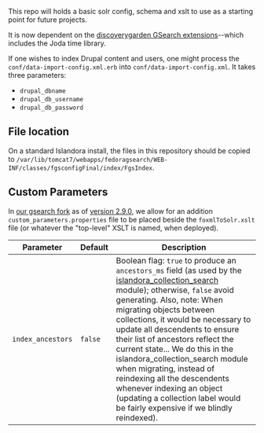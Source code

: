 This repo will holds a basic solr config, schema and xslt to use as a starting point for future projects.

It is now dependent on the [discoverygarden GSearch extensions](https://github.com/discoverygarden/dgi_gsearch_extensions)--which includes the Joda time library.

If one wishes to index Drupal content and users, one might process the `conf/data-import-config.xml.erb` into `conf/data-import-config.xml`. It takes three parameters:
* `drupal_dbname`
* `drupal_db_username`
* `drupal_db_password`

## File location

On a standard Islandora install, the files in this repository should be copied to `/var/lib/tomcat7/webapps/fedoragsearch/WEB-INF/classes/fgsconfigFinal/index/FgsIndex`. 

## Custom Parameters

In [our gsearch fork](https://github.com/discoverygarden/gsearch) as of [version 2.9.0](https://github.com/discoverygarden/gsearch/releases/tag/v2.9.0), we allow for an addition `custom_parameters.properties` file to be placed beside the `foxmlToSolr.xslt` file (or whatever the "top-level" XSLT is named, when deployed).

|Parameter|Default|Description|
|---|---|---|
|`index_ancestors`|`false`|Boolean flag: `true` to produce an `ancestors_ms` field (as used by the [islandora_collection_search](https://github.com/discoverygarden/islandora_collection_search) module); otherwise, `false` avoid generating. Also, note: When migrating objects between collections, it would be necessary to update all descendents to ensure their list of ancestors reflect the current state... We do this in the islandora_collection_search module when migrating, instead of reindexing all the descendents whenever indexing an object (updating a collection label would be fairly expensive if we blindly reindexed).|
